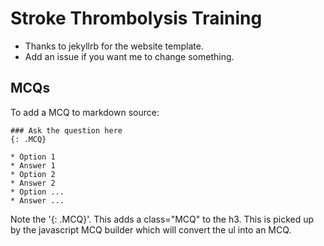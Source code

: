 # Stroke Thrombolysis Training

* Thanks to jekyllrb for the website template.
* Add an issue if you want me to change something.

## MCQs

To add a MCQ to markdown source:

```
### Ask the question here
{: .MCQ}

* Option 1
* Answer 1
* Option 2
* Answer 2
* Option ...
* Answer ...
```

Note the '{: .MCQ}'. This adds a class="MCQ" to the h3.
This is picked up by the javascript MCQ builder which will convert the ul into an MCQ.